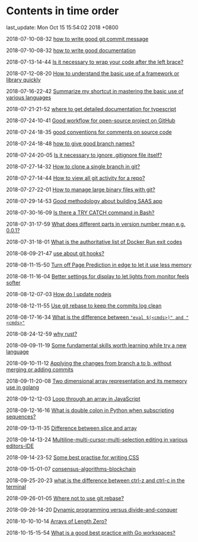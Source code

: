 # Contents in time order

last_update: Mon Oct 15 15:54:02 2018 +0800

 2018-07-10-08-32   [how to write good git commit message](git.md#how-to-write-good-git-commit-messages)

 2018-07-10-08-32	[how to write good documentation](misc.md#how-to-write-good-documentation)

 2018-07-13-14-44	[Is it necessary to wrap your code after the left brace?](misc.md#is-it-necessary-to-wrap-your-code-after-the-left-brace)

 2018-07-12-08-20	[How to understand the basic use of a framework or library quickly](misc.md#how-to-understand-the-basic-use-of-a-framework-or-library-quickly)

 2018-07-16-22-42	[Summarize my shortcut in mastering the basic use of various languages](misc.md#summarize-my-shortcut-in-mastering-the-basic-use-of-various-languages)

 2018-07-21-21-52	[where to get detailed documentation for typescript](typescript.md#where-to-get-detailed-documentation-for-typescript)

 2018-07-24-10-41	[Good workflow for open-source project on GitHub](git.md#good-workflow-for-open-source-project-on-gitHub)

 2018-07-24-18-35	[good conventions for comments on source code](misc.md#good-conventions-for-comments-on-source-code)

 2018-07-24-18-48	[how to give good branch names?](git.md#how-to-give-good-branch-names)

 2018-07-24-20-05	[Is it necessary to ignore .gitignore file itself?](git.md#is-it-necessary-to-ignore-gitignore-file-itself)

 2018-07-27-14-32	[How to clone a single branch in git?](git.md#how-to-clone-a-single-branch-in-git)

 2018-07-27-14-44	[How to view all git activity for a repo?](git.md#how-to-view-all-git-activity-for-a-repo)

 2018-07-27-22-01	[How to manage large binary files with git?](git.md#how-to-manage-large-binary-files-with-git)

 2018-07-29-14-53	[Good methodology about building SAAS app](software.md#good-methodology-about-building-SAAS-app)

 2018-07-30-16-09	[Is there a TRY CATCH command in Bash?](linux.md#is-there-a-try-catch-command-in-bash)

 2018-07-31-17-59	[What does different parts in version number mean e.g. 0.0.1?](misc.md#what-does-different-parts-in-version-number-mean-e.g.-0.0.1)

 2018-07-31-18-01	[What is the authoritative list of Docker Run exit codes](virtualization.md#what-is-the-authoritative-list-of-Docker-Run-exit-codes)

 2018-08-09-21-47	[use about git hooks?](git.md#use-about-git-hooks)

 2018-08-11-15-50	[Turn off Page Prediction in edge to let it use less memory](tricksForWindows.md#turn-off-page-prediction-in-edge-to-let-it-use-less-memory)

 2018-08-11-16-04	[ Better settings for display to let lights from monitor feels softer](tricksForWindows.md#better-settings-for-display-to-let-lights-from-monitor-feels-softer)

 2018-08-12-07-03	[How do I update nodejs](javascript.md#how-do-i-update-nodejs)

 2018-08-12-11-55	[Use git rebase to keep the commits log clean](git.md#use-git-rebase-to-keep-the-commits-log-clean)

 2018-08-17-16-34	[What is the difference between ```"eval $(<cmds>)" and "<cmds>"```](linux.md#what-is-the-difference-between-```"eval-$(<cmds>)"-and-"<cmds>"```)


 2018-08-24-12-59	[why rust?](rust.md#why-rust)   


 2018-09-09-11-19	[Some fundamental skills worth learning while try a new language](details.md#some-fundamental-skills-worth-learning-while-try-a-new-language)

 2018-09-10-11-12	[Applying the changes from branch a to b, without merging or adding commits](git.md.md#applying-the-changes-from-branch-a-to-b-without-merging-or-adding-commits)

 2018-09-11-20-08	[Two dimensional array representation and its memeory use in golang](golang.md#two-dimensional-array-representation-and-its-memeory-use-in-golang)

 2018-09-12-12-03	[Loop through an array in JavaScript](javascript.md#loop-through-an-array-in-javascript)

 2018-09-12-16-16	[What is double colon in Python when subscripting sequences?](python.md#what-is-double-colon-in-python-when-subscripting-sequences)

 2018-09-13-11-35	[Difference between slice and array](golang.md#difference-between-slice-and-array)

 2018-09-14-13-24	[Multiline-multi-cursor-multi-selection editing in various editors-IDE](toolChain.md#multiline-multi-cursor-multi-selection-editing-in-various-editors-ide)

 2018-09-14-23-52	[Some best practise for writing CSS](css.md#some-best-practise-for-writing-css)

 2018-09-15-01-07	[consensus-algorithms-blockchain](blockChain.md#consensus-algorithms-blockchain)

 2018-09-25-20-23	[what is the difference between ctrl-z and ctrl-c in the terminal](linux.md#what-is-the-difference-between-ctrl-z-and-ctrl-c-in-the-terminal)
 2018-09-26-01-05	[Where not to use git rebase?](git.md#where-not-to-use-git-rebase)
 2018-09-26-14-20	[Dynamic programming versus divide-and-conquer](algorithm.md#dynamic-programming-versus-divide-and-conquer)
 2018-10-10-10-14	[Arrays of Length Zero?](c.md#arrays-of-length-zero)
 2018-10-15-15-54	[What is a good best practice with Go workspaces?](golang.md#what-is-a-good-best-practice-with-go-workspaces)
